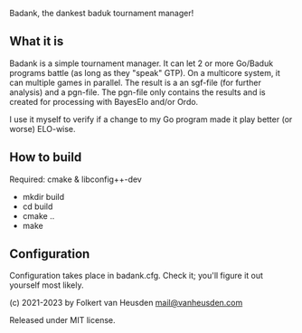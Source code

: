 Badank, the dankest baduk tournament manager!


What it is
----------

Badank is a simple tournament manager.
It can let 2 or more Go/Baduk programs battle (as long as they "speak" GTP). On a multicore system, it
can multiple games in parallel.
The result is a an sgf-file (for further analysis) and a pgn-file. The pgn-file only contains the
results and is created for processing with BayesElo and/or Ordo.

I use it myself to verify if a change to my Go program made it play better (or worse) ELO-wise.


How to build
------------

Required: cmake & libconfig++-dev

* mkdir build
* cd build
* cmake ..
* make


Configuration
-------------

Configuration takes place in badank.cfg. Check it; you'll figure it out yourself most likely.



(c) 2021-2023 by Folkert van Heusden <mail@vanheusden.com>

Released under MIT license.
